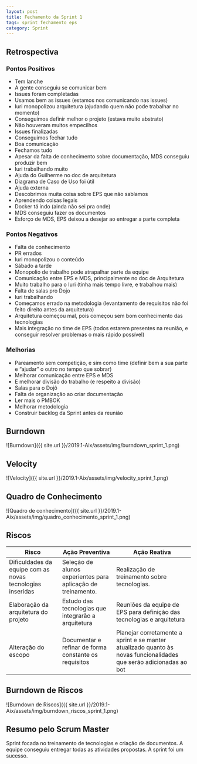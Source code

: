 ```yaml
---
layout: post
title: Fechamento da Sprint 1
tags: sprint fechamento eps
category: Sprint
---
```


## Retrospectiva

### Pontos Positivos

- Tem lanche
- A gente conseguiu se comunicar bem
- Issues foram completadas
- Usamos bem as issues (estamos nos comunicando nas issues)
- Iuri monopolizou arquitetura (ajudando quem não pode
trabalhar no momento)
- Conseguimos definir melhor o projeto (estava muito abstrato)
- Não houveram muitos empecilhos
- Issues finalizadas
- Conseguimos fechar tudo
- Boa comunicação
- Fechamos tudo
- Apesar da falta de conhecimento sobre documentação, MDS conseguiu produzir bem
- Iuri trabalhando muito
- Ajuda do Guilherme no doc de arquitetura
- Diagrama de Caso de Uso foi útil
- Ajuda externa
- Descobrimos muita coisa sobre EPS que não sabíamos
- Aprendendo coisas legais
- Docker tá indo (ainda não sei pra onde)
- MDS conseguiu fazer os documentos
- Esforço de MDS, EPS deixou a desejar ao entregar a parte completa


### Pontos Negativos

- Falta de conhecimento
- PR errados
- Iuri monopolizou o conteúdo
- Sábado a tarde
- Monopolio de trabalho pode atrapalhar parte da equipe
- Comunicação entre EPS e MDS, principalmente no doc de Arquitetura
- Muito trabalho para o Iuri (tinha mais tempo livre, e trabalhou mais)
- Falta de salas pro Dojo
- Iuri trabalhando
- Começamos errado na metodologia (levantamento de requisitos não foi feito direito antes da arquitetura)
- Arquitetura começou mal, pois começou sem bom conhecimento das tecnologias
- Mais integração no time de EPS (todos estarem presentes na reunião, e conseguir resolver problemas o mais rápido possível)


### Melhorias

- Pareamento sem competição, e sim como time (definir bem a sua parte e “ajudar” o outro no tempo que sobrar)
- Melhorar comunicação entre EPS e MDS
- E melhorar divisão do trabalho (e respeito a divisão)
- Salas para o Dojô
- Falta de organização ao criar documentação
- Ler mais o PMBOK
- Melhorar metodologia
- Construir backlog da Sprint antes da reunião


## Burndown

![Burndown]({{ site.url }}/2019.1-Aix/assets/img/burndown_sprint_1.png)

## Velocity

![Velocity]({{ site.url }}/2019.1-Aix/assets/img/velocity_sprint_1.png)


## Quadro de Conhecimento

![Quadro de conhecimento]({{ site.url }}/2019.1-Aix/assets/img/quadro_conhecimento_sprint_1.png)


## Riscos

| Risco  | Ação Preventiva  | Ação Reativa  |
|---|---|---|
| Dificuldades da equipe com as novas tecnologias inseridas |Seleção de alunos experientes para aplicação de treinamento. |Realização de treinamento sobre tecnologias. |
|Elaboração da arquitetura do projeto |Estudo das tecnologias que integrarão a arquitetura |Reuniões da equipe de EPS para definição das tecnologias e arquitetura |
|Alteração do escopo |Documentar e refinar de forma constante os requisitos |Planejar corretamente a sprint e se manter atualizado quanto às novas funcionalidades que serão adicionadas ao bot |

## Burndown de Riscos

![Burndown de Riscos]({{ site.url }}/2019.1-Aix/assets/img/burndown_riscos_sprint_1.png)

## Resumo pelo Scrum Master

Sprint focada no treinamento de tecnologias e criação de documentos. A equipe conseguiu entregar todas as atividades propostas. A sprint foi um sucesso.
